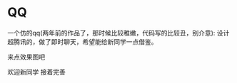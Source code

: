 # QQ
一个仿的qq(两年前的作品了，那时候比较稚嫩，代码写的比较丑，别介意):
设计超腾讯的，做了即时聊天，希望能给新同学一点借鉴。

来点效果图吧
<img href="imgs/qq1.png">
<img href="imgs/qq2.jpg">

欢迎新同学 接着完善
